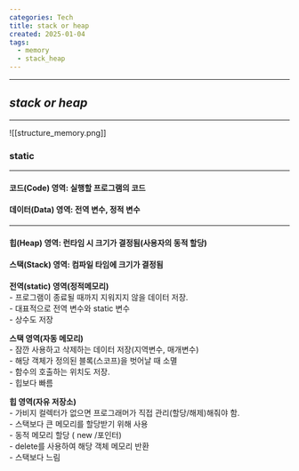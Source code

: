 ```yaml
---
categories: Tech
title: stack or heap
created: 2025-01-04
tags:
  - memory
  - stack_heap
---
```

---
## *stack or heap*
---
![[structure_memory.png]]


### static
---
#### 코드(Code) 영역: 실행할 프로그램의 코드
#### 데이터(Data) 영역: 전역 변수, 정적 변수

----
#### 힙(Heap) 영역: 런타임 시 크기가 결정됨(사용자의 동적 할당)
#### 스택(Stack) 영역: 컴파일 타임에 크기가 결정됨


**전역(static) 영역(정적메모리)**  
- 프로그램이 종료될 때까지 지워지지 않을 데이터 저장.  
- 대표적으로 전역 변수와 static 변수  
- 상수도 저장  
  
**스택 영역(자동 메모리)**  
- 잠깐 사용하고 삭제하는 데이터 저장(지역변수, 매개변수)   
- 해당 객체가 정의된 블록(스코프)을 벗어날 때 소멸  
- 함수의 호출하는 위치도 저장.  
- 힙보다 빠름  
  
**힙 영역(자유 저장소)**  
- 가비지 컬렉터가 없으면 프로그래머가 직접 관리(할당/해제)해줘야 함.  
- 스택보다 큰 메모리를 할당받기 위해 사용  
- 동적 메모리 할당 ( new /포인터)  
- delete를 사용하여 해당 객체 메모리 반환  
- 스택보다 느림



